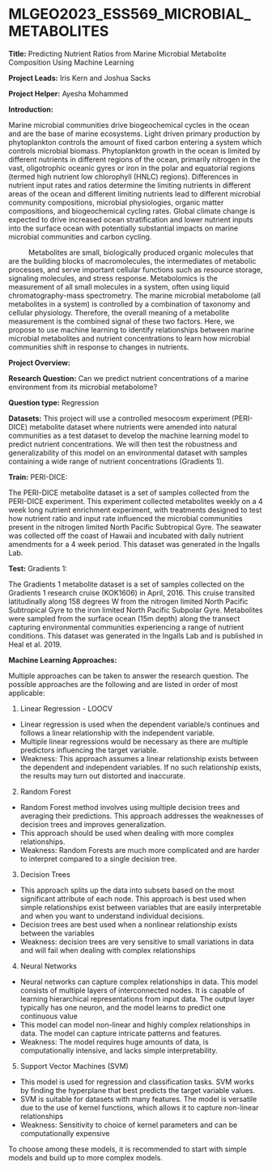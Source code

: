 # MLGEO2023_ESS569_MICROBIAL_METABOLITES

**Title:** Predicting Nutrient Ratios from Marine Microbial Metabolite Composition Using Machine Learning

**Project Leads:** Iris Kern and Joshua Sacks

**Project Helper:** Ayesha Mohammed

  

**Introduction:**

Marine microbial communities drive biogeochemical cycles in the ocean and are the base of marine ecosystems. Light driven primary production by phytoplankton controls the amount of fixed carbon entering a system which controls microbial biomass. Phytoplankton growth in the ocean is limited by different nutrients in different regions of the ocean, primarily nitrogen in the vast, oligotrophic oceanic gyres or iron in the polar and equatorial regions (termed high nutrient low chlorophyll (HNLC) regions). Differences in nutrient input rates and ratios determine the limiting nutrients in different areas of the ocean and different limiting nutrients lead to different microbial community compositions, microbial physiologies, organic matter compositions, and biogeochemical cycling rates. Global climate change is expected to drive increased ocean stratification and lower nutrient inputs into the surface ocean with potentially substantial impacts on marine microbial communities and carbon cycling.

          Metabolites are small, biologically produced organic molecules that are the building blocks of macromolecules, the intermediates of metabolic processes, and serve important cellular functions such as resource storage, signaling molecules, and stress response. Metabolomics is the measurement of all small molecules in a system, often using liquid chromatography-mass spectrometry. The marine microbial metabolome (all metabolites in a system) is controlled by a combination of taxonomy and cellular physiology. Therefore, the overall meaning of a metabolite measurement is the combined signal of these two factors. Here, we propose to use machine learning to identify relationships between marine microbial metabolites and nutrient concentrations to learn how microbial communities shift in response to changes in nutrients.

**Project Overview:**

**Research Question:** Can we predict nutrient concentrations of a marine environment from its microbial metabolome?

  

**Question type:** Regression

  
**Datasets:**
This project will use a controlled mesocosm experiment (PERI-DICE) metabolite dataset where nutrients were amended into natural communities as a test dataset to develop the machine learning model to predict nutrient concentrations. We will then test the robustness and generalizability of this model on an environmental dataset with samples containing a wide range of nutrient concentrations (Gradients 1).

**Train:** PERI-DICE:

The PERI-DICE metabolite dataset is a set of samples collected from the PERI-DICE experiment. This experiment collected metabolites weekly on a 4 week long nutrient enrichment experiment, with treatments designed to test how nutrient ratio and input rate influenced the microbial communities present in the nitrogen limited North Pacific Subtropical Gyre. The seawater was collected off the coast of Hawaii and incubated with daily nutrient amendments for a 4 week period. This dataset was generated in the Ingalls Lab.

  

**Test:** Gradients 1:

The Gradients 1 metabolite dataset is a set of samples collected on the Gradients 1 research cruise (KOK1606) in April, 2016. This cruise transited latitudinally along 158 degrees W from the nitrogen limited North Pacific Subtropical Gyre to the iron limited North Pacific Subpolar Gyre. Metabolites were sampled from the surface ocean (15m depth) along the transect capturing environmental communities experiencing a range of nutrient conditions. This dataset was generated in the Ingalls Lab and is published in Heal et al. 2019.  

  

**Machine Learning Approaches:**

Multiple approaches can be taken to answer the research question. The possible approaches are the following and are listed in order of most applicable: 

1.  Linear Regression - LOOCV
   - Linear regression is used when the dependent variable/s continues and follows a linear relationship with the independent variable.
   - Multiple linear regressions would be necessary as there are multiple predictors influencing the target variable.
   - Weakness: This approach assumes a linear relationship exists between the dependent and independent variables. If no such relationship exists, the results may turn out distorted and inaccurate.  
2.  Random Forest
  - Random Forest method involves using multiple decision trees and averaging their predictions. This approach addresses the weaknesses of decision trees and improves generalization.
  - This approach should be used when dealing with more complex relationships.
  - Weakness: Random Forests are much more complicated and are harder to interpret compared to a single decision tree.
3.  Decision Trees
  - This approach splits up the data into subsets based on the most significant attribute of each node. This approach is best used when simple relationships exist between variables that are easily interpretable and when you want to understand individual decisions.
  - Decision trees are best used when a nonlinear relationship exists between the variables
  - Weakness: decision trees are very sensitive to small variations in data and will fail when dealing with complex relationships
4.  Neural Networks
  - Neural networks can capture complex relationships in data. This model consists of multiple layers of interconnected nodes. It is capable of learning hierarchical representations from input data. The output layer typically has one neuron, and the model learns to predict one continuous value
  - This model can model non-linear and highly complex relationships in data. The model can capture intricate patterns and features.
  - Weakness: The model requires huge amounts of data, is computationally intensive, and lacks simple interpretability.
5.  Support Vector Machines (SVM)
  - This model is used for regression and classification tasks. SVM works by finding the hyperplane that best predicts the target variable values.
  - SVM is suitable for datasets with many features. The model is versatile due to the use of kernel functions, which allows it to capture non-linear relationships
  - Weakness: Sensitivity to choice of kernel parameters and can be computationally expensive

To choose among these models, it is recommended to start with simple models and build up to more complex models.
